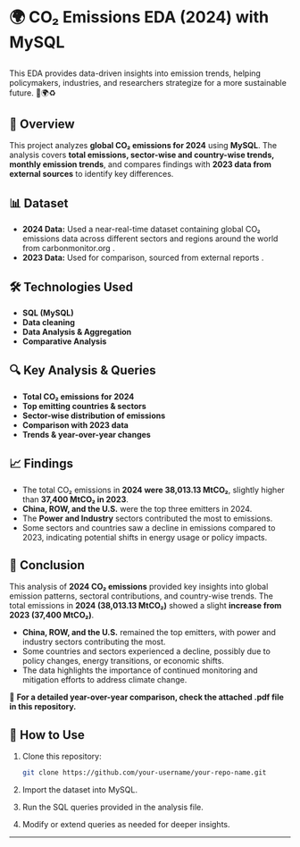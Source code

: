 # 🌍 CO₂ Emissions EDA (2024) with MySQL

##
This EDA provides data-driven insights into emission trends, helping policymakers, industries, and researchers strategize for a more sustainable future. 🌱🌍♻️

## 📌 Overview  
This project analyzes **global CO₂ emissions for 2024** using **MySQL**. The analysis covers **total emissions, sector-wise and country-wise trends, monthly emission trends**, and compares findings with **2023 data from external sources** to identify key differences.  

## 📊 Dataset  
- **2024 Data:** Used a near-real-time dataset containing global CO₂ emissions data across different sectors and regions around the world from carbonmonitor.org .
- **2023 Data:** Used for comparison, sourced from external reports .  

## 🛠 Technologies Used  
- **SQL (MySQL)**
- **Data cleaning**  
- **Data Analysis & Aggregation**  
- **Comparative Analysis**  

## 🔍 Key Analysis & Queries  

- **Total CO₂ emissions for 2024**  
- **Top emitting countries & sectors**  
- **Sector-wise distribution of emissions**  
- **Comparison with 2023 data**  
- **Trends & year-over-year changes**  

## 📈 Findings  

- The total CO₂ emissions in **2024 were 38,013.13 MtCO₂**, slightly higher than **37,400 MtCO₂ in 2023**.  
- **China, ROW, and the U.S.** were the top three emitters in 2024.  
- The **Power and Industry** sectors contributed the most to emissions.  
- Some sectors and countries saw a decline in emissions compared to 2023, indicating potential shifts in energy usage or policy impacts.  

## 📌 Conclusion  

This analysis of **2024 CO₂ emissions** provided key insights into global emission patterns, sectoral contributions, and country-wise trends. The total emissions in **2024 (38,013.13 MtCO₂)** showed a slight **increase from 2023 (37,400 MtCO₂)**.  

- **China, ROW, and the U.S.** remained the top emitters, with power and industry sectors contributing the most.  
- Some countries and sectors experienced a decline, possibly due to policy changes, energy transitions, or economic shifts.  
- The data highlights the importance of continued monitoring and mitigation efforts to address climate change.  

📌 **For a detailed year-over-year comparison, check the attached .pdf file in this repository.**  


## 🚀 How to Use  

1. Clone this repository:  

   ```sh
   git clone https://github.com/your-username/your-repo-name.git

2. Import the dataset into MySQL.
3. Run the SQL queries provided in the analysis file.
4. Modify or extend queries as needed for deeper insights.

   
---



